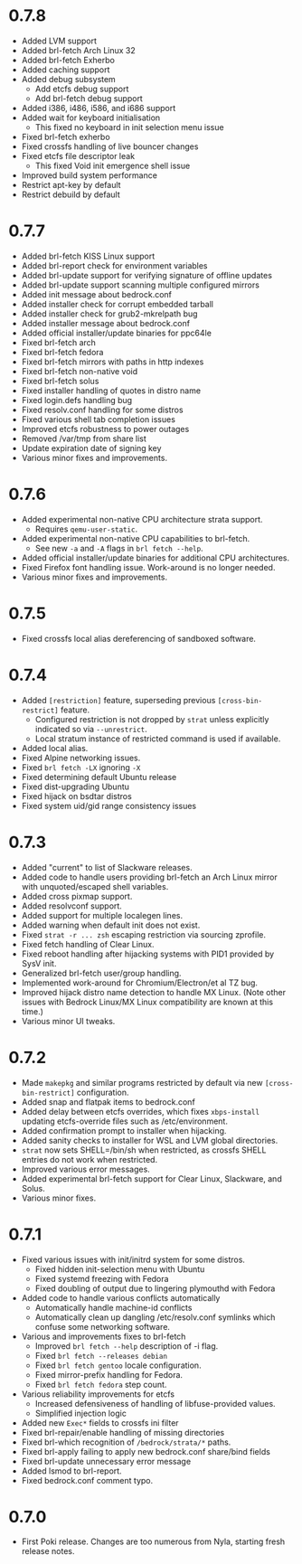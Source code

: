 # 0.7.8

- Added LVM support
- Added brl-fetch Arch Linux 32
- Added brl-fetch Exherbo
- Added caching support
- Added debug subsystem
	- Add etcfs debug support
	- Add brl-fetch debug support
- Added i386, i486, i586, and i686 support
- Added wait for keyboard initialisation
	- This fixed no keyboard in init selection menu issue
- Fixed brl-fetch exherbo
- Fixed crossfs handling of live bouncer changes
- Fixed etcfs file descriptor leak
	- This fixed Void init emergence shell issue
- Improved build system performance
- Restrict apt-key by default
- Restrict debuild by default

# 0.7.7

- Added brl-fetch KISS Linux support
- Added brl-report check for environment variables
- Added brl-update support for verifying signature of offline updates
- Added brl-update support scanning multiple configured mirrors
- Added init message about bedrock.conf
- Added installer check for corrupt embedded tarball
- Added installer check for grub2-mkrelpath bug
- Added installer message about bedrock.conf
- Added official installer/update binaries for ppc64le
- Fixed brl-fetch arch
- Fixed brl-fetch fedora
- Fixed brl-fetch mirrors with paths in http indexes
- Fixed brl-fetch non-native void
- Fixed brl-fetch solus
- Fixed installer handling of quotes in distro name
- Fixed login.defs handling bug
- Fixed resolv.conf handling for some distros
- Fixed various shell tab completion issues
- Improved etcfs robustness to power outages
- Removed /var/tmp from share list
- Update expiration date of signing key
- Various minor fixes and improvements.

# 0.7.6

- Added experimental non-native CPU architecture strata support.
	- Requires `qemu-user-static`.
- Added experimental non-native CPU capabilities to brl-fetch.
	- See new `-a` and `-A` flags in `brl fetch --help`.
- Added official installer/update binaries for additional CPU architectures.
- Fixed Firefox font handling issue.  Work-around is no longer needed.
- Various minor fixes and improvements.

# 0.7.5

- Fixed crossfs local alias dereferencing of sandboxed software.

# 0.7.4

- Added `[restriction]` feature, superseding previous `[cross-bin-restrict]` feature.
	- Configured restriction is not dropped by `strat` unless explicitly indicated so via `--unrestrict`.
	- Local stratum instance of restricted command is used if available.
- Added local alias.
- Fixed Alpine networking issues.
- Fixed `brl fetch -LX` ignoring `-X`
- Fixed determining default Ubuntu release
- Fixed dist-upgrading Ubuntu
- Fixed hijack on bsdtar distros
- Fixed system uid/gid range consistency issues

# 0.7.3

- Added "current" to list of Slackware releases.
- Added code to handle users providing brl-fetch an Arch Linux mirror with
  unquoted/escaped shell variables.
- Added cross pixmap support.
- Added resolvconf support.
- Added support for multiple localegen lines.
- Added warning when default init does not exist.
- Fixed `strat -r ... zsh` escaping restriction via sourcing zprofile.
- Fixed fetch handling of Clear Linux.
- Fixed reboot handling after hijacking systems with PID1 provided by SysV init.
- Generalized brl-fetch user/group handling.
- Implemented work-around for Chromium/Electron/et al TZ bug.
- Improved hijack distro name detection to handle MX Linux. (Note other issues
  with Bedrock Linux/MX Linux compatibility are known at this time.)
- Various minor UI tweaks.

# 0.7.2

- Made `makepkg` and similar programs restricted by default via new
  `[cross-bin-restrict]` configuration.
- Added snap and flatpak items to bedrock.conf
- Added delay between etcfs overrides, which fixes `xbps-install` updating
  etcfs-override files such as /etc/environment.
- Added confirmation prompt to installer when hijacking.
- Added sanity checks to installer for WSL and LVM global directories.
- `strat` now sets SHELL=/bin/sh when restricted, as crossfs SHELL entries do
  not work when restricted.
- Improved various error messages.
- Added experimental brl-fetch support for Clear Linux, Slackware, and Solus.
- Various minor fixes.

# 0.7.1

- Fixed various issues with init/initrd system for some distros.
	- Fixed hidden init-selection menu with Ubuntu
	- Fixed systemd freezing with Fedora
	- Fixed doubling of output due to lingering plymouthd with Fedora
- Added code to handle various conflicts automatically
	- Automatically handle machine-id conflicts
	- Automatically clean up dangling /etc/resolv.conf symlinks which confuse some networking software.
- Various and improvements fixes to brl-fetch
	- Improved `brl fetch --help` description of -i flag.
	- Fixed `brl fetch --releases debian`
	- Fixed `brl fetch gentoo` locale configuration.
	- Fixed mirror-prefix handling for Fedora.
	- Fixed `brl fetch fedora` step count.
- Various reliability improvements for etcfs
	- Increased defensiveness of handling of libfuse-provided values.
	- Simplified injection logic
- Added new `Exec*` fields to crossfs ini filter
- Fixed brl-repair/enable handling of missing directories
- Fixed brl-which recognition of `/bedrock/strata/*` paths.
- Fixed brl-apply failing to apply new bedrock.conf share/bind fields
- Fixed brl-update unnecessary error message
- Added lsmod to brl-report.
- Fixed bedrock.conf comment typo.

# 0.7.0

- First Poki release.  Changes are too numerous from Nyla, starting fresh release notes.
